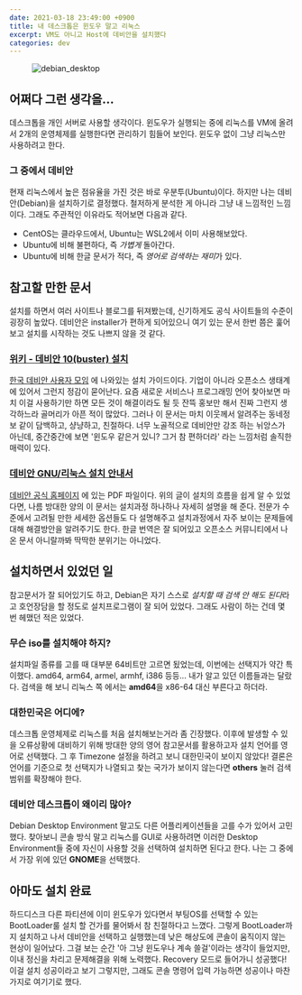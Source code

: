 ```yaml
---
date: 2021-03-18 23:49:00 +0900
title: 내 데스크톱은 윈도우 말고 리눅스
excerpt: VM도 아니고 Host에 데비안을 설치했다
categories: dev
---
```


<figure>
  <img src="https://i.imgur.com/MNdz8wP.png"
       alt="debian_desktop">
  <figcaption>
  </figcaption>
</figure>

## 어쩌다 그런 생각을...

데스크톱을 개인 서버로 사용할 생각이다. 윈도우가 실행되는 중에 리눅스를 VM에 올려서 2개의 운영체제를 실행한다면 관리하기 힘들어 보인다.
윈도우 없이 그냥 리눅스만 사용하려고 한다.

### 그 중에서 데비안

현재 리눅스에서 높은 점유율을 가진 것은 바로 우분투(Ubuntu)이다. 하지만 나는 데비안(Debian)을 설치하기로 결정했다.
철저하게 분석한 게 아니라 그냥 내 느낌적인 느낌이다. 그래도 주관적인 이유라도 적어보면 다음과 같다.

- CentOS는 클라우드에서, Ubuntu는 WSL2에서 이미 사용해보았다.
- Ubuntu에 비해 불편하다, 즉 *가볍게* 돌아간다.
- Ubuntu에 비해 한글 문서가 적다, 즉 *영어로 검색하는 재미*가 있다.

## 참고할 만한 문서

설치를 하면서 여러 사이트나 블로그를 뒤져봤는데, 신기하게도 공식 사이트들의 수준이 굉장히 높았다. 데비안은 installer가 편하게
되어있으니 여기 있는 문서 한번 쯤은 훑어보고 설치를 시작하는 것도 나쁘지 않을 것 같다.

### [위키 - 데비안 10(buster) 설치](https://wiki.debianusers.or.kr/index.php?title=%EB%8D%B0%EB%B9%84%EC%95%88_10(buster)_%EC%84%A4%EC%B9%98)

[한국 데비안 사용자 모임](https://wiki.debianusers.or.kr) 에 나와있는 설치 가이드이다. 기업이 아니라 오픈소스 생태계에 있어서 그런지 정감이 묻어난다.
요즘 새로운 서비스나 프로그래밍 언어 찾아보면 마치 이걸 사용하기만 하면 모든 것이 해결이라도 될 듯 잔뜩 홍보만 해서 진짜 그런지 생각하느라
골머리가 아픈 적이 많았다. 그러나 이 문서는 마치 이웃께서 알려주는 동네정보 같이 담백하고, 샹냥하고, 친절하다. 너무 노골적으로 데비안만
강조 하는 뉘앙스가 아닌데, 중간중간에 보면 '윈도우 같은거 있니? 그거 참 편하더라' 라는 느낌처럼 솔직한 매력이 있다.

### [데비안 GNU/리눅스 설치 안내서](https://www.debian.org/releases/stable/i386/install.pdf.ko)

[데비안 공식 홈페이지](https://www.debian.org/) 에 있는 PDF 파일이다. 위의 글이 설치의 흐름을 쉽게 알 수 있었다면, 나름 방대한 양의
이 문서는 설치과정 하나하나 자세히 설명을 해 준다. 전문가 수준에서 고려될 만한 세세한 옵션들도 다 설명해주고 설치과정에서 자주 보이는
문제들에 대해 해결방안을 알려주기도 한다. 한글 번역은 잘 되어있고 오픈소스 커뮤니티에서 나온 문서 아니랄까봐 딱딱한 분위기는 아니었다.

## 설치하면서 있었던 일

참고문서가 잘 되어있기도 하고, Debian은 자기 스스로 *설치할 때 검색 안 해도 된다*라고 호언장담을 할 정도로 설치프로그램이 잘 되어 있었다.
그래도 사람이 하는 건데 몇 번 헤맸던 적은 있었다.

### 무슨 iso를 설치해야 하지?
설치파일 종류를 고를 때 대부분 64비트만 고르면 됬었는데, 이번에는 선택지가 약간 특이했다. amd64, arm64, armel, armhf, i386 등등...
내가 알고 있던 이름들과는 달랐다. 검색을 해 보니 리눅스 쪽 에서는 **amd64**을 x86-64 대신 부른다고 하더라.

### 대한민국은 어디에?
데스크톱 운영체제로 리눅스를 처음 설치해보는거라 좀 긴장했다. 이후에 발생할 수 있을 오류상황에 대비하기 위해 방대한 양의 영어 참고문서를
활용하고자 설치 언어를 영어로 선택했다. 그 후 Timezone 설정을 하려고 보니 대한민국이 보이지 않았다! 결론은 언어를 기준으로 첫 선택지가
나열되고 찾는 국가가 보이지 않는다면 **others** 눌러 검색범위를 확장해야 한다.

### 데비안 데스크톱이 왜이리 많아?
Debian Desktop Environment 말고도 다른 어플리케이션들을 고를 수가 있어서 고민했다. 찾아보니 콘솔 방식 말고 리눅스를 GUI로 사용하려면
이러한 Desktop Environment들 중에 자신이 사용할 것을 선택하여 설치하면 된다고 한다. 나는 그 중에서 가장 위에 있던 **GNOME**을 선택했다.

## 아마도 설치 완료

하드디스크 다른 파티션에 이미 윈도우가 있다면서 부팅OS를 선택할 수 있는 BootLoader룰 설치 할 건가를 물어봐서 참 친절하다고 느꼈다.
그렇게 BootLoader까지 설치하고 나서 데비안을 선택하고 실행했는데 낮은 해상도에 콘솔이 움직이지 않는 현상이 일어났다. 그걸 보는 순간
'아 그냥 윈도우나 계속 쓸걸'이라는 생각이 들었지만, 이내 정신을 차리고 문제해결을 위해 노력했다. Recovery 모드로 들어가니 성공했다!
이걸 설치 성공이라고 보기 그렇지만, 그래도 콘솔 명령어 입력 가능하면 성공이나 마찬가지로 여기기로 했다.
